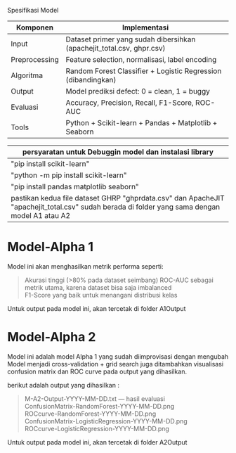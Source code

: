 Spesifikasi Model 

|Komponen	|        Implementasi |
|---|---|
|Input	         |   Dataset primer yang sudah dibersihkan (apachejit_total.csv, ghpr.csv)|
|Preprocessing	 |  Feature selection, normalisasi, label encoding|
|Algoritma	     |  Random Forest Classifier + Logistic Regression (dibandingkan)|
|Output	       |    Model prediksi defect: 0 = clean, 1 = buggy|
|Evaluasi	     |  Accuracy, Precision, Recall, F1-Score, ROC-AUC|
|Tools	         |  Python + Scikit-learn + Pandas + Matplotlib + Seaborn|

|persyaratan untuk Debuggin model dan instalasi library |
|---|
|"pip install scikit-learn"|
|"python -m pip install scikit-learn"|
|"pip install pandas matplotlib seaborn"|
|pastikan kedua file dataset GHRP "ghprdata.csv" dan ApacheJIT "apachejit_total.csv" sudah berada di folder yang sama dengan model A1 atau A2 |


Model-Alpha 1
======================================================================================================
Model ini akan menghasilkan metrik performa seperti:

>Akurasi tinggi (>80% pada dataset seimbang)
>ROC-AUC sebagai metrik utama, karena dataset bisa saja imbalanced  
>F1-Score yang baik untuk menangani distribusi kelas  

Untuk output pada model ini, akan tercetak di folder A1Output

Model-Alpha 2
======================================================================================================
Model ini adalah model Alpha 1 yang sudah diimprovisasi dengan mengubah 
Model menjadi cross-validation + grid search juga ditambahkan visualisasi
confusion matrix dan ROC curve pada output yang dihasilkan.

berikut adalah output yang dihasilkan :

>M-A2-Output-YYYY-MM-DD.txt — hasil evaluasi  
>ConfusionMatrix-RandomForest-YYYY-MM-DD.png  
>ROCcurve-RandomForest-YYYY-MM-DD.png  
>ConfusionMatrix-LogisticRegression-YYYY-MM-DD.png  
>ROCcurve-LogisticRegression-YYYY-MM-DD.png  

Untuk output pada model ini, akan tercetak di folder A2Output

